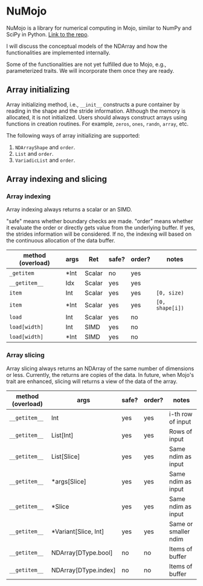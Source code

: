 # NuMojo

NuMojo is a library for numerical computing in Mojo, similar to NumPy and SciPy in Python. [Link to the repo](https://github.com/Mojo-Numerics-and-Algorithms-group/NuMojo).

I will discuss the conceptual models of the NDArray and how the functionalities are implemented internally.

Some of the functionalities are not yet fulfilled due to Mojo, e.g., parameterized traits. We will incorporate them once they are ready.

## Array initializing

Array initializing method, i.e., `__init__` constructs a pure container
by reading in the shape and the stride information.
Although the memory is allocated, it is not initialized.
Users should always construct arrays using functions in creation routines.
For example, `zeros`, `ones`, `randn`, `array`, etc.

The following ways of array initializing are supported:

1. `NDArrayShape` and `order`.
2. `List` and `order`.
3. `VariadicList` and `order`.

## Array indexing and slicing

### Array indexing

Array indexing always returns a scalar or an SIMD.

"safe" means whether boundary checks are made.
"order" means whether it evaluate the order or directly gets value from the underlying buffer.
If yes, the strides information will be considered.
If no, the indexing will based on the continuous allocation of the data buffer.

| method (overload) | args | Ret    | safe? | order? | notes           |
| ----------------- | ---- | ------ | ----- | ------ | --------------- |
| `_getitem`        | *Int | Scalar | no    | yes    |                 |
| `__getitem__`     | Idx  | Scalar | yes   | yes    |                 |
| `item`            | Int  | Scalar | yes   | yes    | `[0, size)`     |
| `item`            | *Int | Scalar | yes   | yes    | `[0, shape[i])` |
| `load`            | Int  | Scalar | yes   | no     |                 |
| `load[width]`     | Int  | SIMD   | yes   | no     |                 |
| `load[width]`     | *Int | SIMD   | yes   | no     |                 |

### Array slicing

Array slicing always returns an NDArray of the same number of dimensions or less.
Currently, the returns are copies of the data.
In future, when Mojo's trait are enhanced, slicing will returns a view of the data of the array.

| method (overload) | args                 | safe? | order? | notes                |
| ----------------- | -------------------- | ----- | ------ | -------------------- |
| `__getitem__`     | Int                  | yes   | yes    | i-th row of input    |
| `__getitem__`     | List[Int]            | yes   | yes    | Rows of input        |
| `__getitem__`     | List[Slice]          | yes   | yes    | Same ndim as input   |
| `__getitem__`     | *args[Slice]         | yes   | yes    | Same ndim as input   |
| `__getitem__`     | *Slice               | yes   | yes    | Same ndim as input   |
| `__getitem__`     | *Variant[Slice, Int] | yes   | yes    | Same or smaller ndim |
| `__getitem__`     | NDArray[DType.bool]  | no    | no     | Items of buffer      |
| `__getitem__`     | NDArray[DType.index] | no    | no     | Items of buffer      |